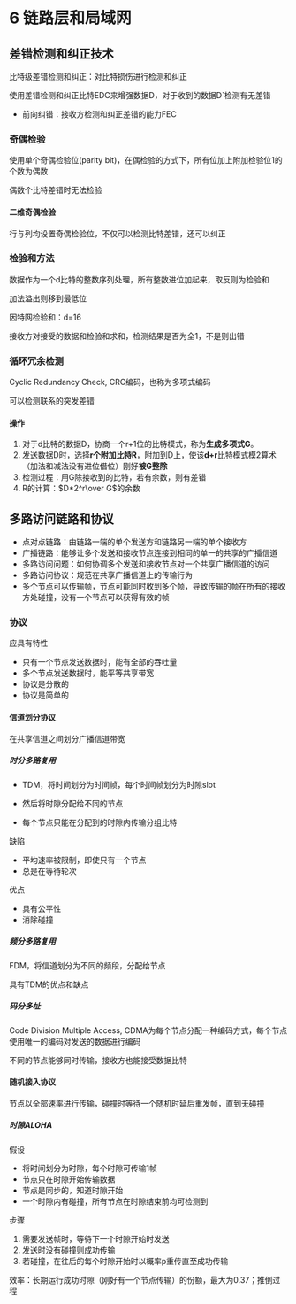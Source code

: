# 6 链路层和局域网

## 差错检测和纠正技术

比特级差错检测和纠正：对比特损伤进行检测和纠正

使用差错检测和纠正比特EDC来增强数据D，对于收到的数据D\`检测有无差错

- 前向纠错：接收方检测和纠正差错的能力FEC

### 奇偶检验

使用单个奇偶检验位(parity bit)，在偶检验的方式下，所有位加上附加检验位1的个数为偶数

偶数个比特差错时无法检验

#### 二维奇偶检验

行与列均设置奇偶检验位，不仅可以检测比特差错，还可以纠正

### 检验和方法

数据作为一个d比特的整数序列处理，所有整数进位加起来，取反则为检验和

加法溢出则移到最低位

因特网检验和：d=16

接收方对接受的数据和检验和求和，检测结果是否为全1，不是则出错

### 循环冗余检测

Cyclic Redundancy Check, CRC编码，也称为多项式编码

可以检测联系的突发差错

#### 操作

1. 对于d比特的数据D，协商一个r+1位的比特模式，称为**生成多项式G**。
2. 发送数据D时，选择**r个附加比特R**，附加到D上，使该**d+r**比特模式模2算术（加法和减法没有进位借位）刚好**被G整除**
3. 检测过程：用G除接收到的比特，若有余数，则有差错
4. R的计算：$D*2^r\over G$的余数

## 多路访问链路和协议

- 点对点链路：由链路一端的单个发送方和链路另一端的单个接收方
- 广播链路：能够让多个发送和接收节点连接到相同的单一的共享的广播信道
- 多路访问问题：如何协调多个发送和接收节点对一个共享广播信道的访问
- 多路访问协议：规范在共享广播信道上的传输行为
- 多个节点可以传输帧，节点可能同时收到多个帧，导致传输的帧在所有的接收方处碰撞，没有一个节点可以获得有效的帧

### 协议

应具有特性

- 只有一个节点发送数据时，能有全部的吞吐量
- 多个节点发送数据时，能平等共享带宽
- 协议是分散的
- 协议是简单的

#### 信道划分协议

在共享信道之间划分广播信道带宽

##### 时分多路复用

- TDM，将时间划分为时间帧，每个时间帧划分为时隙slot

- 然后将时隙分配给不同的节点
- 每个节点只能在分配到的时隙内传输分组比特

缺陷

- 平均速率被限制，即使只有一个节点
- 总是在等待轮次

优点

- 具有公平性
- 消除碰撞

##### 频分多路复用

FDM，将信道划分为不同的频段，分配给节点

具有TDM的优点和缺点

##### 码分多址

Code Division Multiple Access, CDMA为每个节点分配一种编码方式，每个节点使用唯一的编码对发送的数据进行编码

不同的节点能够同时传输，接收方也能接受数据比特

#### 随机接入协议

节点以全部速率进行传输，碰撞时等待一个随机时延后重发帧，直到无碰撞

##### 时隙ALOHA

假设

- 将时间划分为时隙，每个时隙可传输1帧
- 节点只在时隙开始传输数据
- 节点是同步的，知道时隙开始
- 一个时隙内有碰撞，所有节点在时隙结束前均可检测到

步骤

1. 需要发送帧时，等待下一个时隙开始时发送
2. 发送时没有碰撞则成功传输
3. 若碰撞，在往后的每个时隙开始时以概率p重传直至成功传输

效率：长期运行成功时隙（刚好有一个节点传输）的份额，最大为0.37；推倒过程